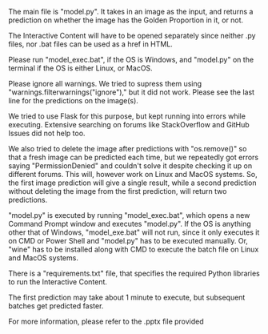 The main file is "model.py". 
It takes in an image as the input, and returns a prediction on whether the image
has the Golden Proportion in it, or not.

The Interactive Content will have to be opened separately since neither .py
files, nor .bat files can be used as a href in HTML.

Please run "model_exec.bat", if the OS is Windows, and "model.py" on the terminal
if the OS is either Linux, or MacOS.

Please ignore all warnings. We tried to supress them using 
"warnings.filterwarnings("ignore")," but it did not work.
Please see the last line for the predictions on the image(s).

We tried to use Flask for this purpose, but kept running into errors while 
executing. Extensive searching on forums like StackOverflow and GitHub Issues
did not help too.

We also tried to delete the image after predictions with "os.remove()" 
so that a fresh image can be predicted each time, but we repeatedly got errors 
saying "PermissionDenied" and couldn't solve it despite checking it up on 
different forums. This will, however work on Linux and MacOS systems. 
So, the first image prediction will give a single result, while 
a second prediction without deleting the image from the first prediction, will 
return two predictions.

"model.py" is executed by running "model_exec.bat", which opens a new Command
Prompt window and executes "model.py". If the OS is anything other that of Windows,
"model_exe.bat" will not run, since it only executes it on CMD or Power Shell 
and "model.py" has to be executed manually. Or, "wine" has to be installed along 
with CMD to execute the batch file on Linux and MacOS systems.

There is a "requirements.txt" file, that specifies the required Python libraries to
run the Interactive Content.

The first prediction may take about 1 minute to execute, but 
subsequent batches get predicted faster.

For more information, please refer to the .pptx file provided
